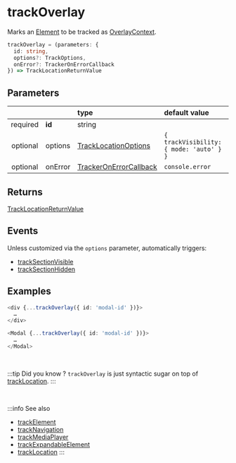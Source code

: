 # trackOverlay

Marks an [Element](/tracking/core-concepts/elements.md#elements) to be tracked as [OverlayContext](/taxonomy/location-contexts/OverlayContext.md).

```typescript
trackOverlay = (parameters: {
  id: string,
  options?: TrackOptions,
  onError?: TrackerOnErrorCallback
}) => TrackLocationReturnValue
```

## Parameters
|          |         | type                                                                                   | default value
| :-:      | :--     | :--                                                                                    | :--           
| required | **id**  | string                                                                                 |
| optional | options | [TrackLocationOptions](/tracking/api-reference/general/TrackLocationOptions.md)     | `{ trackVisibility: { mode: 'auto' } }`
| optional | onError | [TrackerOnErrorCallback](/tracking/api-reference/general/TrackerOnErrorCallback.md) | `console.error`

## Returns
[TrackLocationReturnValue](/tracking/api-reference/general/TrackLocationReturnValue.md)

## Events
Unless customized via the `options` parameter, automatically triggers:

- [trackSectionVisible](/tracking/api-reference/event-trackers/trackSectionVisible.md)
- [trackSectionHidden](/tracking/api-reference/event-trackers/trackSectionHidden.md)

## Examples

```typescript jsx
<div {...trackOverlay({ id: 'modal-id' })}>
  …
</div>
```

```typescript jsx
<Modal {...trackOverlay({ id: 'modal-id' })}>
  …
</Modal>
```

<br />

:::tip Did you know ?
`trackOverlay` is just syntactic sugar on top of [trackLocation](/tracking/api-reference/low-level/trackLocation.md).
:::

<br />


:::info See also
- [trackElement](/tracking/api-reference/location-trackers/trackNavigation.md)
- [trackNavigation](/tracking/api-reference/location-trackers/trackNavigation.md)
- [trackMediaPlayer](/tracking/api-reference/location-trackers/trackMediaPlayer.md)
- [trackExpandableElement](/tracking/api-reference/location-trackers/trackExpandableElement.md)
- [trackLocation](/tracking/api-reference/low-level/trackLocation.md)
:::
